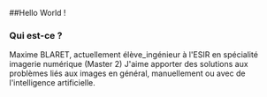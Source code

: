 ##Hello World ! 
### Qui est-ce ?
Maxime BLARET, actuellement élève_ingénieur à l'ESIR en spécialité imagerie numérique (Master 2)
J'aime apporter des solutions aux problèmes liés aux images en général, manuellement ou avec de l'intelligence artificielle.
